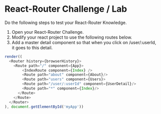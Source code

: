 # React-Router Challenge / Lab

Do the following steps to test your React-Router Knowledge.

1. Open your React-Router Challenge.
2. Modify your react project to use the following routes below.
3. Add a master detail component so that when you click on /user/:userId, it goes to this detail.

```javascript
render((
  <Router history={browserHistory}>
    <Route path="/" component={App}>
        <IndexRoute component={Index} />
        <Route path="about" component={About}/>
        <Route path="users" component={Users}>
        <Route path="/user/:userId" component={UserDetail}/>
        <Route path="*" component={Index}/>
      </Route>
    </Route>
  </Router>
), document.getElementById('myApp'))
```
